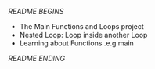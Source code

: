 *README BEGINS*

* The Main Functions and Loops project
* Nested Loop: Loop inside another Loop
* Learning about Functions .e.g main

*README ENDING*
